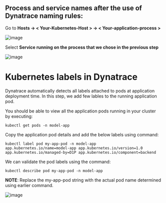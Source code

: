 ## Process and service names after the use of Dynatrace naming rules:

Go to **Hosts -> < Your-Kubernetes-Host > -> < Your-application-process >**

![image](./images/K8s-rule-process-names.png)

Select **Service running on the process that we chose in the previous step**

![image](./images/K8s-rule-service-names.png)


# Kubernetes labels in Dynatrace

Dynatrace automatically detects all labels attached to pods at application deployment time. In this step, we add few lables to the running application pod.

You should be able to view all the application pods running in your cluster by executing:

`kubectl get pods -n model-app`

Copy the application pod details and add the below labels using command:

`kubectl label pod my-app-pod -n model-app app.kubernetes.io/name=model-app app.kubernetes.io/version=1.0 app.kubernetes.io/managed-by=D1P app.kubernetes.io/component=backend`

We can validate the pod labels using the command:

`kubectl describe pod my-app-pod -n model-app`

**NOTE**: Replace the my-app-pod string with the actual pod name determined using earlier command.

![image](./images/K8s-Pod-Labels.png)

